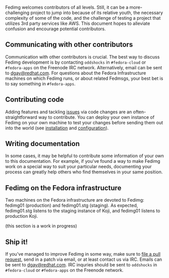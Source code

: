 Fedimg welcomes contributors of all levels. Still, it can be a more-challenging
project to jump into because of its relative youth, the necessary complexity of
some of the code, and the challenge of testing a project that utilizes 3rd
party services like AWS. This document hopes to alleviate confusion and
encourage potential contributors.

## Communicating with other contributors

Communication with other contributors is crucial. The best way to discuss
Fedimg development is by contacting `oddshocks` in `#fedora-cloud` or
`#fedora-apps` on the Freenode IRC network. Alternatively, email can be
sent to dgay@redhat.com. For questions about the Fedora Infrastructure
machines on which Fedimg runs, or about related Fedmsgs, your best bet
is to say something in `#fedora-apps`.

## Contributing code

Adding features and tackling
[issues](https://github.com/fedora-infra/fedimg/issues) via code changes are an
often-straightforward way to contribute. You can deploy your own instance of Fedimg
on your own machine to test your changes before sending them out into the world
(see [installation](/installation/) and [configuration](/configuration/)).

## Writing documentation

In some cases, it may be helpful to contribute some information of your own to
this documentation. For example, if you've found a way to make Fedimg work
on a special way to suit your particular needs, documenting your process
can greatly help others who find themselves in your same position.

## Fedimg on the Fedora infrastructure

Two machines on the Fedora infrastructure are devoted to Fedimg: fedimg01
(production) and fedimg01.stg (staging). As expected, fedimg01.stg listens to
the staging instance of Koji, and fedimg01 listens to production Koji.

(this section is a work in progress)

## Ship it!

If you've managed to improve Fedimg in some way, make sure to [file a pull
request](https://github.com/fedora-infra/fedimg/pulls), send in a patch via
email, or at least contact us via IRC. Emails can be sent to dgay@redhat.com.
IRC inquries should be sent to `oddshocks` in `#fedora-cloud` or `#fedora-apps`
on the Freenode network.
